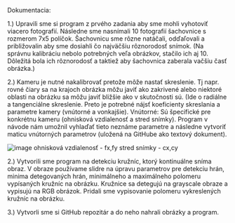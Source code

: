 Dokumentacia:

1.)
Upravili sme si program z prvého zadania aby sme mohli vyhotoviť viacero fotografií. Následne sme nasnímali 10 fotografií šachovnice s rozmerom 7x5 políčok. Šachovnicu sme rôzne natáčali, odďaľovali a približovalin aby sme dosiahli čo najväčšiu rôznorodosť snímok. (Na správnu kalibráciu nebolo potrebných veľa obrázkov, stačilo ich aj 10. Dôležitá bola ich rôznorodosť a taktiež aby šachovnica zaberala vačšiu časť obrázka.)

2.)
Kameru je nutné nakalibrovať pretože môže nastať skreslenie. Tj napr. rovné čiary sa na krajoch obrázka môžu javiť ako zakrivené alebo niektoré oblasti na obrázku sa môžu javiť bližšie ako v skutočnosti sú. (Ide o radiálne  a tangenciálne skreslenie.
Preto je potrebné nájsť koeficienty skreslania a parametre kamery (vnútorné a vonkajšie).
Vnútorné:
Sú špecifické pre konkrétnu kameru (ohnisková vzdialenosť a stred snímky). Program v návode nám umožnil vyhlaďať tieto neznáme parametre a následne vytvoriť maticu vnútorných parametrov (uložená na GitHube ako textový dokument).

![image](https://github.com/user-attachments/assets/6e5ff4e5-dfc9-4250-b020-ffc89d50316d)
ohnisková vzdialenosť - fx,fy
stred snímky - cx,cy

2.)
Vytvorili sme program na detekciu kružníc, ktorý kontinuálne sníma obraz.
V obraze používame slidre na úpravu parametrov pre detekciu hrán, minima detegovaných hrán, minimálneho a maximálneho polomeru vypísaných kružníc na obrázku.
Kružnice sa detegujú na grayscale obraze a vypisujú na RGB obrázok.
Pridali sme vypisovanie polomeru vykreslených kružníc na obrázku.

3.) Vytvorli sme si GitHub repozitár a do neho nahrali obrázky a program.
